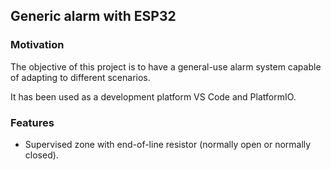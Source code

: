 ## Generic alarm with ESP32
### Motivation
The objective of this project is to have a general-use alarm system capable of adapting to different scenarios.

It has been used as a development platform VS Code and PlatformIO.

### Features
- Supervised zone with end-of-line resistor (normally open or normally closed).


